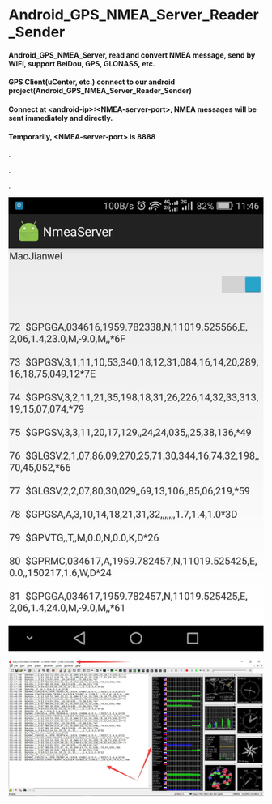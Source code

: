 # Android_GPS_NMEA_Server_Reader_Sender

#### Android_GPS_NMEA_Server, read and convert NMEA message, send by WIFI, support BeiDou, GPS, GLONASS, etc.

#### GPS Client(uCenter, etc.) connect to our android project(Android_GPS_NMEA_Server_Reader_Sender)

#### Connect at \<android-ip\>:\<NMEA-server-port\>, NMEA messages will be sent immediately and directly.

#### Temporarily, \<NMEA-server-port\> is 8888

.

.

.

![ScreenShot_Android_GPS_NMEA_Server](https://github.com/MaoJianwei/Android_GPS_NMEA_Server_Reader_Sender/raw/master/ScreenShot_Android_GPS_NMEA_Server.jpg)

![ScreenShot_uCenter](https://github.com/MaoJianwei/Android_GPS_NMEA_Server_Reader_Sender/raw/master/ScreenShot_uCenter.jpg)
